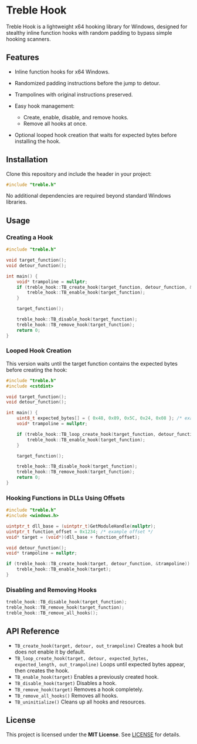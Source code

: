 # Treble Hook

Treble Hook is a lightweight x64 hooking library for Windows, designed for stealthy inline function hooks with random padding to bypass simple hooking scanners.

## Features

* Inline function hooks for x64 Windows.
* Randomized padding instructions before the jump to detour.
* Trampolines with original instructions preserved.
* Easy hook management:

  * Create, enable, disable, and remove hooks.
  * Remove all hooks at once.
* Optional looped hook creation that waits for expected bytes before installing the hook.

## Installation

Clone this repository and include the header in your project:

```cpp
#include "treble.h"
```

No additional dependencies are required beyond standard Windows libraries.

## Usage

### Creating a Hook

```cpp
#include "treble.h"

void target_function();
void detour_function();

int main() {
    void* trampoline = nullptr;
    if (treble_hook::TB_create_hook(target_function, detour_function, &trampoline)) {
        treble_hook::TB_enable_hook(target_function);
    }

    target_function();

    treble_hook::TB_disable_hook(target_function);
    treble_hook::TB_remove_hook(target_function);
    return 0;
}
```

### Looped Hook Creation

This version waits until the target function contains the expected bytes before creating the hook:

```cpp
#include "treble.h"
#include <cstdint>

void target_function();
void detour_function();

int main() {
    uint8_t expected_bytes[] = { 0x48, 0x89, 0x5C, 0x24, 0x08 }; /* example */
    void* trampoline = nullptr;

    if (treble_hook::TB_loop_create_hook(target_function, detour_function, expected_bytes, sizeof(expected_bytes), &trampoline)) {
        treble_hook::TB_enable_hook(target_function);
    }

    target_function();

    treble_hook::TB_disable_hook(target_function);
    treble_hook::TB_remove_hook(target_function);
    return 0;
}
```

### Hooking Functions in DLLs Using Offsets

```cpp
#include "treble.h"
#include <windows.h>

uintptr_t dll_base = (uintptr_t)GetModuleHandle(nullptr);
uintptr_t function_offset = 0x1234; /* example offset */
void* target = (void*)(dll_base + function_offset);

void detour_function();
void* trampoline = nullptr;

if (treble_hook::TB_create_hook(target, detour_function, &trampoline)) {
    treble_hook::TB_enable_hook(target);
}
```

### Disabling and Removing Hooks

```cpp
treble_hook::TB_disable_hook(target_function);
treble_hook::TB_remove_hook(target_function);
treble_hook::TB_remove_all_hooks();
```

## API Reference

* `TB_create_hook(target, detour, out_trampoline)` Creates a hook but does not enable it by default.
* `TB_loop_create_hook(target, detour, expected_bytes, expected_length, out_trampoline)` Loops until expected bytes appear, then creates the hook.
* `TB_enable_hook(target)` Enables a previously created hook.
* `TB_disable_hook(target)` Disables a hook.
* `TB_remove_hook(target)` Removes a hook completely.
* `TB_remove_all_hooks()` Removes all hooks.
* `TB_uninitialize()` Cleans up all hooks and resources.

## License

This project is licensed under the **MIT License**. See [LICENSE](LICENSE) for details.
